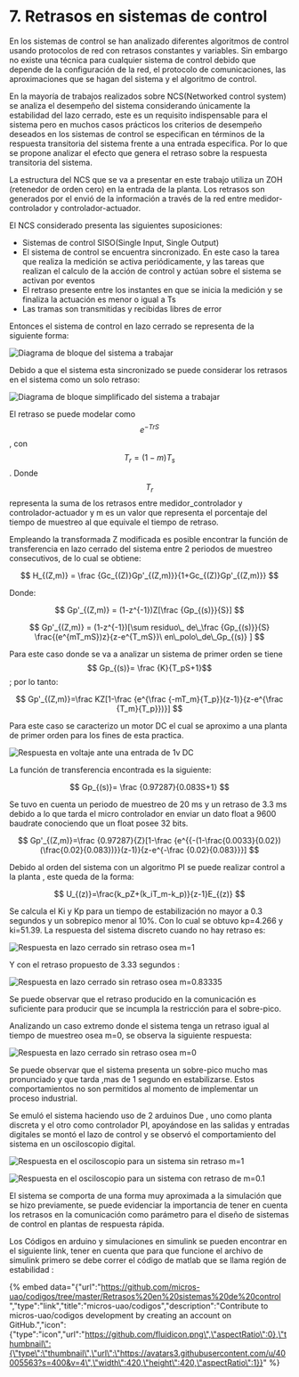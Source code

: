 # 7. Retrasos en sistemas de control

En los sistemas de control se han analizado diferentes algoritmos de control usando protocolos de red con retrasos constantes y variables. Sin embargo no existe una técnica para cualquier sistema de control debido que depende de la configuración de la red, el protocolo de comunicaciones, las aproximaciones que se hagan del sistema y el algoritmo de control.

En la mayoría de trabajos realizados sobre NCS\(Networked control system\) se analiza el desempeño del sistema considerando únicamente la estabilidad del lazo cerrado, este es un requisito indispensable para el sistema pero en muchos casos prácticos  los criterios de desempeño deseados en los sistemas de control se especifican en términos de la respuesta transitoria del sistema frente a una entrada especifica. Por lo que se propone analizar el efecto que genera el retraso sobre la respuesta transitoria del sistema.

La estructura del NCS que se va a presentar en este trabajo utiliza un ZOH \(retenedor de orden cero\) en la entrada de la planta. Los retrasos son generados por el envió de la información a través de la red entre medidor-controlador y controlador-actuador.

El NCS considerado presenta las siguientes suposiciones:

* Sistemas de control SISO\(Single Input, Single Output\)
* El sistema de control se encuentra sincronizado. En este caso la tarea que realiza la medición se activa periódicamente, y las tareas que realizan el calculo de la acción de control y actúan sobre el sistema se activan por eventos
* El retraso presente entre los instantes en que se inicia la medición y se finaliza la actuación es menor o igual a Ts
* Las tramas son transmitidas y recibidas libres de error

Entonces el sistema de control en lazo cerrado se representa de la siguiente forma:

![Diagrama de bloque del sistema a trabajar](../.gitbook/assets/image%20%2821%29.png)

Debido a que el sistema esta sincronizado se puede considerar los retrasos en el sistema como un solo retraso:

![Diagrama de bloque simplificado del sistema a trabajar](../.gitbook/assets/image%20%2843%29.png)

El retraso se puede modelar como $$ e^{-TrS}$$, con $$ T_r=(1-m)T_s$$. Donde $$ T_r$$ representa la suma de los retrasos entre medidor\_controlador y controlador-actuador y m es un valor que representa el porcentaje del tiempo de muestreo al que equivale el tiempo de retraso.

Empleando la transformada Z modificada es posible encontrar la función de transferencia en lazo cerrado del sistema entre 2 periodos de muestreo consecutivos, de lo cual se obtiene:

$$
H_{(Z,m)} = \frac {Gc_{(Z)}Gp'_{(Z,m)}}{1+Gc_{(Z)}Gp'_{(Z,m)}}
$$

Donde:

$$
Gp'_{(Z,m)} = (1-z^{-1})Z[\frac {Gp_{(s)}}{S}]
$$

$$
Gp'_{(Z,m)} = (1-z^{-1})[\sum residuo\_  de\_\frac {Gp_{(s)}}{S} \frac{(e^{mT_mS})z}{z-e^{T_mS}}\  en\_polo\_de\_Gp_{(s)} ]
$$

Para este caso donde se va a analizar un sistema de primer orden se tiene $$ Gp_{(s)}= \frac {K}{T_pS+1}$$;  por lo tanto:

$$
Gp'_{(Z,m)}=\frac KZ[1-\frac {e^{\frac {-mT_m}{T_p}}(z-1)}{z-e^{\frac {T_m}{T_p}})}]
$$

Para este caso se caracterizo un motor DC el cual se aproximo a una planta de primer orden para los fines de esta practica.

![Respuesta en voltaje ante una entrada de 1v DC](../.gitbook/assets/image%20%2826%29.png)

La función de transferencia encontrada es la siguiente:

$$
Gp_{(s)}= \frac {0.97287}{0.083S+1}
$$

Se tuvo en cuenta un periodo de muestreo de 20 ms y un retraso de 3.3 ms debido a lo que tarda el micro controlador en enviar un dato float a 9600 baudrate conociendo que un float posee 32 bits.

$$
Gp'_{(Z,m)}=\frac {0.97287}{Z}[1-\frac {e^{{-(1-\frac{0.0033}{0.02})(\frac{0.02}{0.083})}}(z-1)}{z-e^{-\frac {0.02}{0.083}}}]
$$

Debido al orden del sistema con un algoritmo PI se puede realizar control a la planta  , este queda de la forma:

$$
U_{(z)}=\frac{k_pZ+(k_iT_m-k_p)}{z-1}E_{(z)}
$$

Se calcula el Ki y Kp para un tiempo de estabilización no mayor a 0.3 segundos y un sobrepico menor al 10%. Con lo cual se obtuvo kp=4.266 y ki=51.39. La respuesta del sistema discreto cuando no hay retraso es:

![Respuesta en lazo cerrado sin retraso osea m=1](../.gitbook/assets/image%20%2858%29.png)

Y con el retraso propuesto de 3.33 segundos :

![Respuesta en lazo cerrado sin retraso osea m=0.83335](../.gitbook/assets/image%20%2862%29.png)

Se puede observar que el retraso producido en la comunicación es suficiente para producir que se incumpla la restricción para el sobre-pico.

Analizando un caso extremo donde el sistema tenga un retraso igual al tiempo de muestreo osea m=0, se observa la siguiente respuesta:

![Respuesta en lazo cerrado sin retraso osea m=0](../.gitbook/assets/image%20%2841%29.png)

Se puede observar que el sistema presenta un sobre-pico mucho mas pronunciado y que tarda ,mas de 1 segundo en estabilizarse. Estos comportamientos no son permitidos al momento de implementar un proceso industrial. 

Se emuló el sistema haciendo uso de 2 arduinos Due , uno como planta discreta y el otro como controlador PI, apoyándose en las salidas y entradas digitales se montó el lazo de control y se observó el comportamiento del sistema en un osciloscopio digital. 

![Respuesta en el osciloscopio para un sistema sin retraso m=1 ](../.gitbook/assets/map001.png)

![Respuesta en el osciloscopio para un sistema con retraso de m=0.1 ](../.gitbook/assets/map002.png)

El sistema se comporta de una forma muy aproximada a la simulación que se hizo previamente, se puede evidenciar la importancia de tener en cuenta los retrasos en la comunicación como parámetro para el diseño de sistemas de control en plantas de respuesta rápida. 

Los Códigos en arduino y simulaciones en simulink se pueden encontrar en el siguiente link, tener en cuenta que para que funcione el archivo de simulink primero se debe correr el código de matlab que se llama región de estabilidad :

{% embed data="{\"url\":\"https://github.com/micros-uao/codigos/tree/master/Retrasos%20en%20sistemas%20de%20control \",\"type\":\"link\",\"title\":\"micros-uao/codigos\",\"description\":\"Contribute to micros-uao/codigos development by creating an account on GitHub.\",\"icon\":{\"type\":\"icon\",\"url\":\"https://github.com/fluidicon.png\",\"aspectRatio\":0},\"thumbnail\":{\"type\":\"thumbnail\",\"url\":\"https://avatars3.githubusercontent.com/u/40005563?s=400&v=4\",\"width\":420,\"height\":420,\"aspectRatio\":1}}" %}

